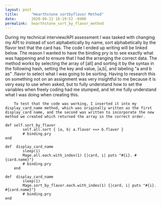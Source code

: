 ```yaml
---
layout: post
title:      "Hearthstone sortbyflavor Method"
date:       2020-06-12 18:19:52 -0400
permalink:  hearthstone_sort_by_flavor_method
---
```



During my technical interview/API assessment I was tasked with changing my API to instead of sort alphabetically by name, sort alphabetically by the flavor text that the card has. The code I ended up writing will be linked below.
		The reason I wanted to have the binding pry is to see exactly what was happening and to ensure that I had the arranging the correct data. The method works by selecting the array of [all] and sorting it by the syntax in the following hash, setting the key and value, |a,b|, and labeling "a and b as" .flavor to select what I was going to be sorting. 
		Having to research this on something not on an assignment was very insightful to me because it is very easy to use when asked, but to fully understand how to set the variables when freely coding had me stumped, and let me fully understand what I was doing when creating this. 
		
		To test that the code was working, I inserted it into my display_card_name method, which was originally written as the first display_card name, and the second was written to incorporate the new method we created which returned the array in the correct order.
					
```     
def self.sort_by_flavor
        self.all.sort { |a, b| a.flavor <=> b.flavor }
        # binding.pry
end

def  display_card_name
        sleep(1)
        Mage.all.each.with_index(1) {|card, i| puts "#{i}. #{card.name}"}
        # binding.pry
    end
		
def  display_card_name
        sleep(1)
        Mage.sort_by_flavor.each.with_index(1) {|card, i| puts "#{i}. #{card.name}"}
        # binding.pry
end
```
	


